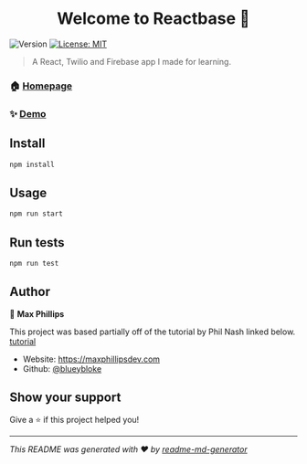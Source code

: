 <h1 align="center">Welcome to Reactbase 👋</h1>
<p>
  <img alt="Version" src="https://img.shields.io/badge/version-0.1.0-blue.svg?cacheSeconds=2592000" />
  <a href="#" target="_blank">
    <img alt="License: MIT" src="https://img.shields.io/badge/License-MIT-yellow.svg" />
  </a>
</p>

> A React, Twilio and Firebase app I made for learning.

### 🏠 [Homepage](https://maxphillipsdev.com/projects/reactbase)

### ✨ [Demo](https://fir-twilio-video-chat.web.app/)

## Install

```sh
npm install
```

## Usage

```sh
npm run start
```

## Run tests

```sh
npm run test
```

## Author

👤 **Max Phillips**

This project was based partially off of the tutorial by Phil Nash linked below.
[tutorial](https://fir-twilio-video-chat.web.app/)

* Website: https://maxphillipsdev.com
* Github: [@blueybloke](https://github.com/blueybloke)

## Show your support

Give a ⭐️ if this project helped you!

***
_This README was generated with ❤️ by [readme-md-generator](https://github.com/kefranabg/readme-md-generator)_
